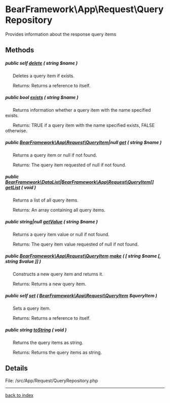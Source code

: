 # BearFramework\App\Request\QueryRepository

Provides information about the response query items

## Methods

##### public self [delete](bearframework.app.request.queryrepository.delete.method.md) ( string $name )

&nbsp;&nbsp;&nbsp;&nbsp;&nbsp;&nbsp;Deletes a query item if exists.

&nbsp;&nbsp;&nbsp;&nbsp;&nbsp;&nbsp;Returns: Returns a reference to itself.

##### public bool [exists](bearframework.app.request.queryrepository.exists.method.md) ( string $name )

&nbsp;&nbsp;&nbsp;&nbsp;&nbsp;&nbsp;Returns information whether a query item with the name specified exists.

&nbsp;&nbsp;&nbsp;&nbsp;&nbsp;&nbsp;Returns: TRUE if a query item with the name specified exists, FALSE otherwise.

##### public [BearFramework\App\Request\QueryItem](bearframework.app.request.queryitem.class.md)|null [get](bearframework.app.request.queryrepository.get.method.md) ( string $name )

&nbsp;&nbsp;&nbsp;&nbsp;&nbsp;&nbsp;Returns a query item or null if not found.

&nbsp;&nbsp;&nbsp;&nbsp;&nbsp;&nbsp;Returns: The query item requested of null if not found.

##### public [BearFramework\DataList](bearframework.datalist.class.md)|[BearFramework\App\Request\QueryItem[]](bearframework.app.request.queryitem.class.md) [getList](bearframework.app.request.queryrepository.getlist.method.md) ( void )

&nbsp;&nbsp;&nbsp;&nbsp;&nbsp;&nbsp;Returns a list of all query items.

&nbsp;&nbsp;&nbsp;&nbsp;&nbsp;&nbsp;Returns: An array containing all query items.

##### public string|null [getValue](bearframework.app.request.queryrepository.getvalue.method.md) ( string $name )

&nbsp;&nbsp;&nbsp;&nbsp;&nbsp;&nbsp;Returns a query item value or null if not found.

&nbsp;&nbsp;&nbsp;&nbsp;&nbsp;&nbsp;Returns: The query item value requested of null if not found.

##### public [BearFramework\App\Request\QueryItem](bearframework.app.request.queryitem.class.md) [make](bearframework.app.request.queryrepository.make.method.md) ( [ string $name [, string $value ]] )

&nbsp;&nbsp;&nbsp;&nbsp;&nbsp;&nbsp;Constructs a new query item and returns it.

&nbsp;&nbsp;&nbsp;&nbsp;&nbsp;&nbsp;Returns: Returns a new query item.

##### public self [set](bearframework.app.request.queryrepository.set.method.md) ( [BearFramework\App\Request\QueryItem](bearframework.app.request.queryitem.class.md) $queryItem )

&nbsp;&nbsp;&nbsp;&nbsp;&nbsp;&nbsp;Sets a query item.

&nbsp;&nbsp;&nbsp;&nbsp;&nbsp;&nbsp;Returns: Returns a reference to itself.

##### public string [toString](bearframework.app.request.queryrepository.tostring.method.md) ( void )

&nbsp;&nbsp;&nbsp;&nbsp;&nbsp;&nbsp;Returns the query items as string.

&nbsp;&nbsp;&nbsp;&nbsp;&nbsp;&nbsp;Returns: Returns the query items as string.

## Details

File: /src/App/Request/QueryRepository.php

---

[back to index](index.md)

